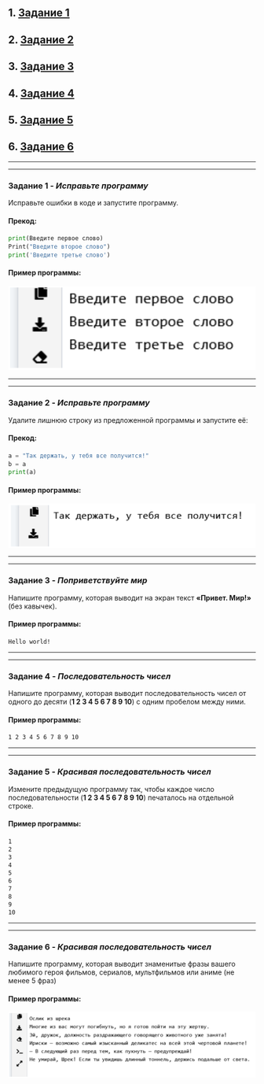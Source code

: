 ## 1. [Задание 1](#task_1)
## 2. [Задание 2](#task_2)
## 3. [Задание 3](#task_3)
## 4. [Задание 4](#task_4)
## 5. [Задание 5](#task_5)
## 6. [Задание 6](#task_6)
_________________________________________
_________________________________________

### Задание 1 - _Исправьте программу_ <a name="task_1"></a>
Исправьте ошибки в коде и запустите программу.
#### Прекод:
```python
print(Введите первое слово)
Print("Введите второе слово")
print('Введите третье слово')
```

#### Пример программы:
![alt](images/task_1_1.png)
_________________________________________
_________________________________________
### Задание 2 - _Исправьте программу_<a name="task_2"></a>
Удалите лишнюю строку из предложенной программы и запустите её:
#### Прекод:
```python
a = "Так держать, у тебя все получится!"
b = a
print(a)
```

#### Пример программы:
![alt](images/task_1_2.png)
_________________________________________
_________________________________________
### Задание 3 - _Поприветствуйте мир_<a name="task_3"></a>
Напишите программу, которая выводит на экран текст **«Привет. Мир!»** (без кавычек).

#### Пример программы:
```
Hello world!
```
_________________________________________
_________________________________________
### Задание 4 - _Последовательность чисел_<a name="task_4"></a>
Напишите программу, которая выводит последовательность чисел от одного до десяти 
(**1 2 3 4 5 6 7 8 9 10**) с одним пробелом между ними.

#### Пример программы:
```
1 2 3 4 5 6 7 8 9 10
```
_________________________________________
_________________________________________
### Задание 5 - _Красивая последовательность чисел_<a name="task_5"></a>
 Измените предыдущую программу так, чтобы каждое число последовательности 
 (**1 2 3 4 5 6 7 8 9 10**) печаталось на отдельной строке.
#### Пример программы:
```
1
2
3
4
5
6
7
8
9
10
```
_________________________________________
_________________________________________
### Задание 6 - _Красивая последовательность чисел_<a name="task_6"></a>
Напишите программу, которая выводит знаменитые фразы 
вашего любимого героя фильмов, сериалов, мультфильмов или аниме (не менее 5 фраз)
#### Пример программы:
![alt](images/task_1_6.png)


